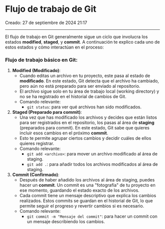 # Flujo de trabajo de Git

Creado: 27 de septiembre de 2024 21:17

---

El flujo de trabajo en Git generalmente sigue un ciclo que involucra los estados **modified**, **staged**, y **commit**. A continuación te explico cada uno de estos estados y cómo interactúan en el proceso:

### Flujo de trabajo básico en Git:

1. **Modified (Modificado)**:
    - Cuando editas un archivo en tu proyecto, este pasa al estado de **modificado**. En este estado, Git detecta que el archivo ha cambiado, pero aún no está preparado para ser enviado al repositorio.
    - El archivo sigue solo en tu área de trabajo local (working directory) y no se ha registrado en el historial de cambios de Git.
    - Comando relevante:
        - `git status`: para ver qué archivos han sido modificados.
2. **Staged (Preparado para commit)**:
    - Una vez que has modificado los archivos y decides que están listos para ser registrados en el repositorio, los pasas al área de **staging** (preparados para commit). En este estado, Git sabe que quieres incluir esos cambios en el próximo **commit**.
    - Esto te permite agrupar ciertos cambios y decidir cuáles de ellos quieres registrar.
    - Comando relevante:
        - `git add <archivo>`: para mover un archivo modificado al área de staging.
        - `git add .`: para añadir todos los archivos modificados al área de staging.
3. **Commit (Confirmado)**:
    - Después de haber añadido los archivos al área de staging, puedes hacer un **commit**. Un commit es una "fotografía" de tu proyecto en ese momento, guardando el estado exacto de los archivos.
    - Cada commit tiene un mensaje descriptivo que explica los cambios realizados. Estos commits se guardan en el historial de Git, lo que permite seguir el progreso y revertir cambios si es necesario.
    - Comando relevante:
        - `git commit -m "Mensaje del commit"`: para hacer un commit con un mensaje describiendo los cambios.